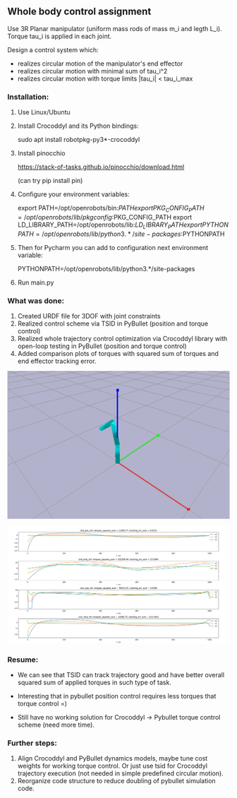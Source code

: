 ## Whole body control assignment

Use 3R Planar manipulator (uniform mass rods of mass m_i and legth L_i). Torque tau_i is applied in each joint.

Design a control system which:
- realizes circular motion of the manipulator's end effector
- realizes circular motion with minimal sum of tau_i^2 
- realizes circular motion with torque limits |tau_i| < tau_i_max

### Installation:

1) Use Linux/Ubuntu

2) Install Crocoddyl and its Python bindings:

    sudo apt install robotpkg-py3*-crocoddyl
3) Install pinocchio 

    https://stack-of-tasks.github.io/pinocchio/download.html
    
    (can try pip install pin)
4) Configure your environment variables:
    
    export PATH=/opt/openrobots/bin:$PATH
    export PKG_CONFIG_PATH=/opt/openrobots/lib/pkgconfig:$PKG_CONFIG_PATH
    export LD_LIBRARY_PATH=/opt/openrobots/lib:$LD_LIBRARY_PATH
    export PYTHONPATH=/opt/openrobots/lib/python3.*/site-packages:$PYTHONPATH

5) Then for Pycharm you can add to configuration next environment variable:

    PYTHONPATH=/opt/openrobots/lib/python3.*/site-packages

6) Run main.py

### What was done:
1) Created URDF file for 3DOF  with joint constraints
2) Realized control scheme via TSID in PyBullet (position and torque control)
3) Realized whole trajectory control optimization via Crocoddyl library with open-loop testing in PyBullet  (position and torque control)
4) Added comparison plots of torques with squared sum of torques and end effector tracking error.

![Alt text](pybullet_manipulator.png?raw=true "Manipulator in PyBullet")

![Alt text](Torques_comparison.png?raw=true "Torques comparison")


### Resume:

- We can see that TSID can track trajectory good and have better overall squared sum of applied torques in such type of task.

- Interesting that in pybullet position control requires less torques that torque control =)

- Still have no working solution for Crocoddyl -> Pybullet torque control scheme (need more time).

### Further steps:
1) Align Crocoddyl and PyBullet dynamics models, maybe tune cost weights for working torque control. Or just use tsid for Crocoddyl trajectory execution (not needed in simple predefined circular motion).
2) Reorganize code structure to reduce doubling of pybullet simulation code.